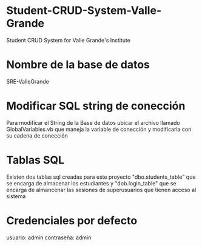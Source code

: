 # Student-CRUD-System-Valle-Grande
Student CRUD System for Valle Grande's Institute

# Nombre de la base de datos
SRE-ValleGrande

# Modificar SQL string de conección
Para modificar el String de la Base de datos ubicar el archivo llamado GlobalVariables.vb que maneja la variable de conección y modificarla con su cadena de conección

# Tablas SQL
Existen dos tablas sql creadas para este proyecto "dbo.students_table" que se encarga de almacenar los estudiantes y "dob.login_table" que se encarga de almancenar las sesiones de superusuarios que tienen acceso al sistema

# Credenciales por defecto
usuario: admin
contraseña: admin
